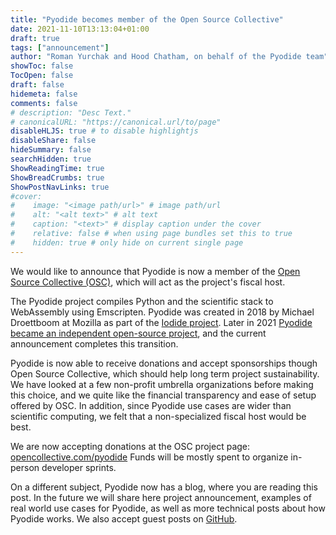 ```yaml
---
title: "Pyodide becomes member of the Open Source Collective"
date: 2021-11-10T13:13:04+01:00
draft: true
tags: ["announcement"]
author: "Roman Yurchak and Hood Chatham, on behalf of the Pyodide team"
showToc: false
TocOpen: false
draft: false
hidemeta: false
comments: false
# description: "Desc Text."
# canonicalURL: "https://canonical.url/to/page"
disableHLJS: true # to disable highlightjs
disableShare: false
hideSummary: false
searchHidden: true
ShowReadingTime: true
ShowBreadCrumbs: true
ShowPostNavLinks: true
#cover:
#    image: "<image path/url>" # image path/url
#    alt: "<alt text>" # alt text
#    caption: "<text>" # display caption under the cover
#    relative: false # when using page bundles set this to true
#    hidden: true # only hide on current single page
---
```


We would like to announce that Pyodide is now a member of the [Open Source
Collective (OSC)](https://www.oscollective.org/), which will act as the project's
fiscal host.

The Pyodide project compiles Python and the scientific stack to WebAssembly using Emscripten.
Pyodide was created in 2018 by Michael
Droettboom at Mozilla as part of the [Iodide
project](https://github.com/iodide-project/iodide). Later in 2021 [Pyodide
became an independent open-source
project](https://hacks.mozilla.org/2021/04/pyodide-spin-out-and-0-17-release/),
and the current announcement completes this transition.

Pyodide is now
able to receive donations and accept sponsorships though Open Source Collective, which should help
long term project sustainability. We have looked at a few non-profit umbrella
organizations before making this choice, and we quite like the financial
transparency and ease of setup offered by OSC. In addition, since Pyodide use
cases are wider than scientific computing, we felt that a non-specialized
fiscal host would be best.

We are now accepting donations at the OSC project page: [opencollective.com/pyodide](https://opencollective.com/pyodide)
Funds will be mostly spent to organize in-person developer sprints.

On a different subject, Pyodide now has a blog, where you are reading this
post. In the future we will share here project announcement, examples of real
world use cases for Pyodide, as well as more technical posts about how Pyodide
works. We also accept guest posts on
[GitHub](https://github.com/pyodide/pyodide-blog).

